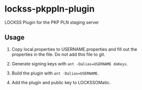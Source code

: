 # lockss-pkppln-plugin
LOCKSS Plugin for the PKP PLN staging server

## Usage

1. Copy local.properties to USERNAME.properties and fill out the properties in the
file. Do not add this file to git.

2. Generate signing keys with `ant -Dalias=USERNAME doKeys`.

3. Build the plugin with `ant -Dalias=USERNAME`.

4. Add the plugin and public key to LOCKSSOMatic.
